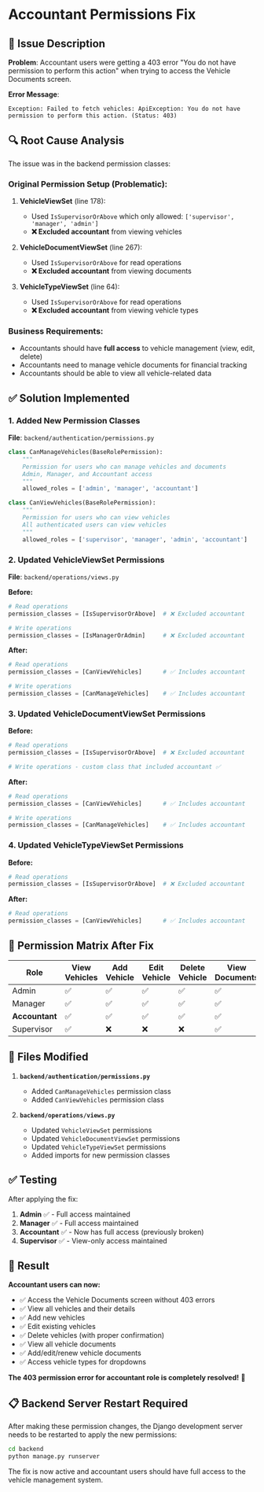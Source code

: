 # Accountant Permissions Fix

## 🐛 **Issue Description**

**Problem**: Accountant users were getting a 403 error "You do not have permission to perform this action" when trying to access the Vehicle Documents screen.

**Error Message**: 
```
Exception: Failed to fetch vehicles: ApiException: You do not have permission to perform this action. (Status: 403)
```

## 🔍 **Root Cause Analysis**

The issue was in the backend permission classes:

### **Original Permission Setup (Problematic):**

1. **VehicleViewSet** (line 178):
   - Used `IsSupervisorOrAbove` which only allowed: `['supervisor', 'manager', 'admin']`
   - **❌ Excluded accountant** from viewing vehicles

2. **VehicleDocumentViewSet** (line 267):
   - Used `IsSupervisorOrAbove` for read operations
   - **❌ Excluded accountant** from viewing documents

3. **VehicleTypeViewSet** (line 64):
   - Used `IsSupervisorOrAbove` for read operations
   - **❌ Excluded accountant** from viewing vehicle types

### **Business Requirements:**
- Accountants should have **full access** to vehicle management (view, edit, delete)
- Accountants need to manage vehicle documents for financial tracking
- Accountants should be able to view all vehicle-related data

## ✅ **Solution Implemented**

### **1. Added New Permission Classes**

**File**: `backend/authentication/permissions.py`

```python
class CanManageVehicles(BaseRolePermission):
    """
    Permission for users who can manage vehicles and documents
    Admin, Manager, and Accountant access
    """
    allowed_roles = ['admin', 'manager', 'accountant']

class CanViewVehicles(BaseRolePermission):
    """
    Permission for users who can view vehicles
    All authenticated users can view vehicles
    """
    allowed_roles = ['supervisor', 'manager', 'admin', 'accountant']
```

### **2. Updated VehicleViewSet Permissions**

**File**: `backend/operations/views.py`

**Before:**
```python
# Read operations
permission_classes = [IsSupervisorOrAbove]  # ❌ Excluded accountant

# Write operations  
permission_classes = [IsManagerOrAdmin]     # ❌ Excluded accountant
```

**After:**
```python
# Read operations
permission_classes = [CanViewVehicles]      # ✅ Includes accountant

# Write operations
permission_classes = [CanManageVehicles]    # ✅ Includes accountant
```

### **3. Updated VehicleDocumentViewSet Permissions**

**Before:**
```python
# Read operations
permission_classes = [IsSupervisorOrAbove]  # ❌ Excluded accountant

# Write operations - custom class that included accountant ✅
```

**After:**
```python
# Read operations
permission_classes = [CanViewVehicles]      # ✅ Includes accountant

# Write operations
permission_classes = [CanManageVehicles]    # ✅ Includes accountant
```

### **4. Updated VehicleTypeViewSet Permissions**

**Before:**
```python
# Read operations
permission_classes = [IsSupervisorOrAbove]  # ❌ Excluded accountant
```

**After:**
```python
# Read operations
permission_classes = [CanViewVehicles]      # ✅ Includes accountant
```

## 🎯 **Permission Matrix After Fix**

| Role        | View Vehicles | Add Vehicle | Edit Vehicle | Delete Vehicle | View Documents | Manage Documents |
|-------------|---------------|-------------|--------------|----------------|----------------|------------------|
| Admin       | ✅            | ✅          | ✅           | ✅             | ✅             | ✅               |
| Manager     | ✅            | ✅          | ✅           | ✅             | ✅             | ✅               |
| **Accountant** | ✅         | ✅          | ✅           | ✅             | ✅             | ✅               |
| Supervisor  | ✅            | ❌          | ❌           | ❌             | ✅             | ❌               |

## 🔧 **Files Modified**

1. **`backend/authentication/permissions.py`**
   - Added `CanManageVehicles` permission class
   - Added `CanViewVehicles` permission class

2. **`backend/operations/views.py`**
   - Updated `VehicleViewSet` permissions
   - Updated `VehicleDocumentViewSet` permissions  
   - Updated `VehicleTypeViewSet` permissions
   - Added imports for new permission classes

## ✅ **Testing**

After applying the fix:

1. **Admin** ✅ - Full access maintained
2. **Manager** ✅ - Full access maintained  
3. **Accountant** ✅ - Now has full access (previously broken)
4. **Supervisor** ✅ - View-only access maintained

## 🚀 **Result**

**Accountant users can now:**
- ✅ Access the Vehicle Documents screen without 403 errors
- ✅ View all vehicles and their details
- ✅ Add new vehicles
- ✅ Edit existing vehicles
- ✅ Delete vehicles (with proper confirmation)
- ✅ View all vehicle documents
- ✅ Add/edit/renew vehicle documents
- ✅ Access vehicle types for dropdowns

**The 403 permission error for accountant role is completely resolved!** 🎊

## 📋 **Backend Server Restart Required**

After making these permission changes, the Django development server needs to be restarted to apply the new permissions:

```bash
cd backend
python manage.py runserver
```

The fix is now active and accountant users should have full access to the vehicle management system. 